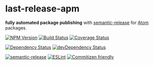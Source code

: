 # last-release-apm

**fully automated package publishing** with [semantic-release](https://github.com/semantic-release/semantic-release) for [Atom](https://atom.io/) packages.

[![NPM Version][npm-image]][npm-url]
[![Build Status][travis-image]][travis-url]
[![Coverage Status][coveralls-image]][coveralls-url]

[![Dependency Status][david-image]][david-url]
[![devDependency Status][david-dev-image]][david-dev-url]

[![semantic-release][semantic-image]][semantic-url]
[![ESLint][standard-image]][standard-url]
[![Commitizen friendly][commitizen-image]][commitizen-url]

[npm-image]: https://img.shields.io/npm/v/last-release-apm.svg?style=flat
[npm-url]: https://www.npmjs.com/package/last-release-apm
[travis-image]: https://img.shields.io/travis/Adezandee/last-release-apm.svg?style=flat
[travis-url]: https://travis-ci.org/Adezandee/last-release-apm
[coveralls-image]: https://img.shields.io/coveralls/Adezandee/last-release-apm.svg?style=flat
[coveralls-url]: https://coveralls.io/r/Adezandee/last-release-apm?branch=master

[david-image]: https://img.shields.io/david/Adezandee/last-release-apm.svg?style=flat
[david-dev-image]: https://img.shields.io/david/dev/Adezandee/last-release-apm.svg?style=flat
[david-url]: https://david-dm.org/Adezandee/last-release-apm
[david-dev-url]: https://david-dm.org/Adezandee/last-release-apm#info=devDependencies

[semantic-image]: https://img.shields.io/badge/%20%20%F0%9F%93%A6%F0%9F%9A%80-semantic--release-e10079.svg?style=flat
[semantic-url]: https://github.com/semantic-release/semantic-release
[standard-image]: https://img.shields.io/badge/code%20style-airbnb-brightgreen.svg?style=flat
[standard-url]: https://github.com/airbnb/javascript
[commitizen-image]: https://img.shields.io/badge/commitizen-friendly-brightgreen.svg?style=flat
[commitizen-url]: http://commitizen.github.io/cz-cli/
